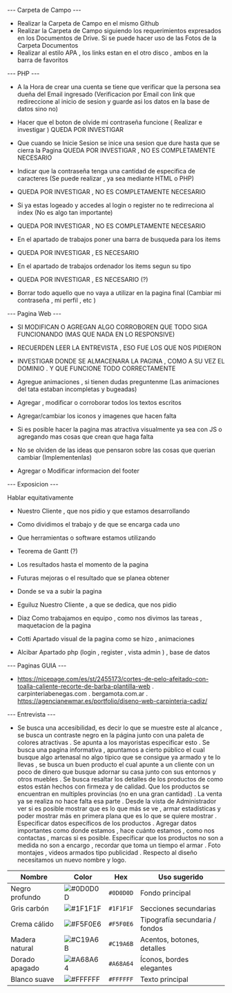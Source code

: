 --- Carpeta de Campo ---
- Realizar la Carpeta de Campo en el mismo Github 
- Realizar la Carpeta de Campo siguiendo los requerimientos expresados en los Documentos de Drive. Si se puede hacer uso de las Fotos de la Carpeta Documentos
- Realizar al estilo APA , los links estan en el otro disco , ambos en la barra de favoritos

--- PHP ---

- A la Hora de crear una cuenta se tiene que verificar que la persona sea dueña del Email ingresado (Verificacion por Email con link que redireccione al inicio de sesion y guarde asi los datos en la base de datos sino no)
- Hacer que el boton de olvide mi contraseña funcione ( Realizar e investigar )
  QUEDA POR INVESTIGAR

- Que cuando se Inicie Sesion se inice una sesion que dure hasta que se cierra la Pagina
QUEDA POR INVESTIGAR , NO ES COMPLETAMENTE NECESARIO

- Indicar que la contraseña tenga una cantidad de especifica de caracteres (Se puede realizar ,  ya sea mediante HTML o PHP)
- QUEDA POR INVESTIGAR , NO ES COMPLETAMENTE NECESARIO

- Si ya estas logeado y accedes al login o register no te redirreciona al index (No es algo tan importante)
- QUEDA POR INVESTIGAR , NO ES COMPLETAMENTE NECESARIO

- En el apartado de trabajos poner una barra de busqueda para los items
- QUEDA POR INVESTIGAR , ES NECESARIO

- En el apartado de trabajos ordenador los items segun su tipo
- QUEDA POR INVESTIGAR , ES NECESARIO (?)

- Borrar todo aquello que no vaya a utilizar en la pagina final (Cambiar mi contraseña , mi perfil , etc )

--- Pagina Web ---

- SI MODIFICAN O AGREGAN ALGO CORROBOREN QUE TODO SIGA FUNCIONANDO (MAS QUE NADA EN LO RESPONSIVE)
- RECUERDEN LEER LA ENTREVISTA , ESO FUE LOS QUE NOS PIDIERON

- INVESTIGAR DONDE SE ALMACENARA LA PAGINA , COMO A SU VEZ EL DOMINIO . Y QUE FUNCIONE TODO CORRECTAMENTE

- Agregue animaciones , si tienen dudas preguntenme (Las animaciones del tata estaban incompletas y bugeadas)
- Agregar , modificar o corroborar todos los textos escritos
- Agregar/cambiar los iconos y imagenes que hacen falta
- Si es posible hacer la pagina mas atractiva visualmente ya sea con JS o agregando mas cosas que crean que haga falta
- No se olviden de las ideas que pensaron sobre las cosas que querian cambiar (Implementenlas)
- Agregar o Modificar informacion del footer

--- Exposicion ---

Hablar equitativamente
- Nuestro Cliente , que nos pidio y que estamos desarrollando
- Como dividimos el trabajo y de que se encarga cada uno
- Que herramientas o software estamos utilizando
- Teorema de Gantt (?) 
- Los resultados hasta el momento de la pagina
- Futuras mejoras o el resultado que se planea obtener
- Donde se va a subir la pagina 

- Eguiluz
Nuestro Cliente , a que se dedica, que nos pidio 

- Diaz
Como trabajamos en equipo , como nos divimos las tareas , maquetacion de la pagina

- Cotti
Apartado visual de la pagina como se hizo , animaciones

- Alcibar
Apartado php (login , register , vista admin ) , base de datos


--- Paginas GUIA ---
- https://nicepage.com/es/st/2455173/cortes-de-pelo-afeitado-con-toalla-caliente-recorte-de-barba-plantilla-web
. carpinteriabenegas.com
. bergamota.com.ar
. https://agencianewmar.es/portfolio/diseno-web-carpinteria-cadiz/

--- Entrevista ---
- Se busca una accesibilidad, es decir lo que se muestre este al alcance , se busca un contraste negro en la página junto con una paleta de colores atractivas . Se apunta a los mayoristas especificar esto . Se busca una pagina informativa , apuntamos a cierto público el cual busque algo artenasal no algo típico que se consigue ya armado y te lo llevas , se busca un buen producto el cual apunte a un cliente con un poco de dinero que busque adornar su casa junto con sus entornos y otros muebles . Se busca resaltar los detalles de los productos de como estos están hechos con firmeza y de calidad. Que los productos se encuentran en multiples provincias (no en una gran cantidad) . La venta ya se realiza no hace falta esa parte . Desde la vista de Administrador ver si es posible mostrar que es lo que más se ve , armar estadísticas y poder mostrar más en primera plana que es lo que se quiere mostrar . Especificar datos específicos de los productos . Agregar datos importantes como donde estamos , hace cuánto estamos , como nos contactas , marcas si es posible. Específicar que los productos no son a medida no son a encargo , recordar que toma un tiempo el armar . Foto montajes , videos armados tipo publicidad . Respecto al diseño necesitamos un nuevo nombre y logo.


| Nombre         | Color                                            | Hex       | Uso sugerido                   |
| -------------- | ------------------------------------------------ | --------- | ------------------------------ |
| Negro profundo | ![#0D0D0D](https://www.colorhexa.com/0d0d0d.png) | `#0D0D0D` | Fondo principal                |
| Gris carbón    | ![#1F1F1F](https://www.colorhexa.com/1f1f1f.png) | `#1F1F1F` | Secciones secundarias          |
| Crema cálido   | ![#F5F0E6](https://www.colorhexa.com/f5f0e6.png) | `#F5F0E6` | Tipografía secundaria / fondos |
| Madera natural | ![#C19A6B](https://www.colorhexa.com/c19a6b.png) | `#C19A6B` | Acentos, botones, detalles     |
| Dorado apagado | ![#A68A64](https://www.colorhexa.com/a68a64.png) | `#A68A64` | Íconos, bordes elegantes       |
| Blanco suave   | ![#FFFFFF](https://www.colorhexa.com/ffffff.png) | `#FFFFFF` | Texto principal                |
